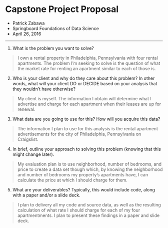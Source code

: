 # Capstone Project Proposal
 - Patrick Zabawa
 - Springboard Foundations of Data Science
 - April 26, 2016

---
1. What is the problem you want to solve?

> I own a rental property in Philadelphia, Pennsylvania with four rental apartments. The problem I’m seeking to solve is the question of what the market rate for renting an apartment similar to each of those is.

2. Who is your client and why do they care about this problem? In other words, what will your client DO or DECIDE based on your analysis that they wouldn’t have otherwise?

> My client is myself. The information I obtain will determine what I advertise and charge for each apartment when their leases are up for renewal.

3. What data are you going to use for this? How will you acquire this data?

> The information I plan to use for this analysis is the rental apartment advertisements for the city of Philadelphia, Pennsylvania on Craigslist.

4. In brief, outline your approach to solving this problem (knowing that this might change later).

> My evaluation plan is to use neighborhood, number of bedrooms, and price to create a data set though which, by knowing the neighborhood and number of bedrooms my property’s apartments have, I can calculate the price at which I should charge for them.

5. What are your deliverables? Typically, this would include code, along with a paper and/or a slide deck.

> I plan to delivery all my code and source data, as well as the resulting calculation of what rate I should charge for each of my four apartmentments. I plan to present these findings in a paper and slide deck.
